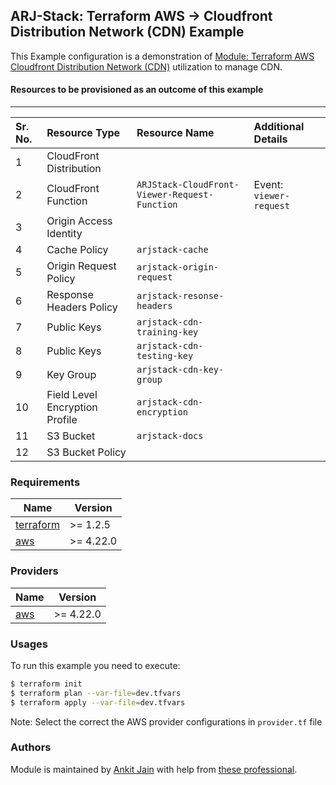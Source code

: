 ## ARJ-Stack: Terraform AWS -> Cloudfront Distribution Network (CDN) Example

This Example configuration is a demonstration of [Module: Terraform AWS Cloudfront Distribution Network (CDN)](https://github.com/ankit-jn/terraform-aws-cdn) utilization to manage CDN.


#### Resources to be provisioned as an outcome of this example
---

| Sr. No. | Resource Type | Resource Name | Additional Details |
|:------|:------|:------|:------|
| 1 | CloudFront Distribution |  |  |
| 2 | CloudFront Function | `ARJStack-CloudFront-Viewer-Request-Function` | Event: `viewer-request` |
| 3 | Origin Access Identity |  |  |
| 4 | Cache Policy | `arjstack-cache` |  |
| 5 | Origin Request Policy | `arjstack-origin-request` |  |
| 6 | Response Headers Policy | `arjstack-resonse-headers` |  |
| 7 | Public Keys | `arjstack-cdn-training-key` |  |
| 8 | Public Keys | `arjstack-cdn-testing-key` |  |
| 9 | Key Group | `arjstack-cdn-key-group` |  |
| 10 | Field Level Encryption Profile | `arjstack-cdn-encryption` |  |
| 11 | S3 Bucket | `arjstack-docs` |  |
| 12 | S3 Bucket Policy |  |  |


### Requirements

| Name | Version |
|------|---------|
| <a name="requirement_terraform"></a> [terraform](#requirement\_terraform) | >= 1.2.5 |
| <a name="requirement_aws"></a> [aws](#requirement\_aws) | >= 4.22.0 |

### Providers

| Name | Version |
|------|---------|
| <a name="provider_aws"></a> [aws](#provider\_aws) | >= 4.22.0 |

### Usages

To run this example you need to execute:

```bash
$ terraform init
$ terraform plan --var-file=dev.tfvars
$ terraform apply --var-file=dev.tfvars
```

Note: Select the correct the AWS provider configurations in `provider.tf` file

### Authors

Module is maintained by [Ankit Jain](https://github.com/ankit-jn) with help from [these professional](https://github.com/ankit-jn/terraform-aws-examples/graphs/contributors).
